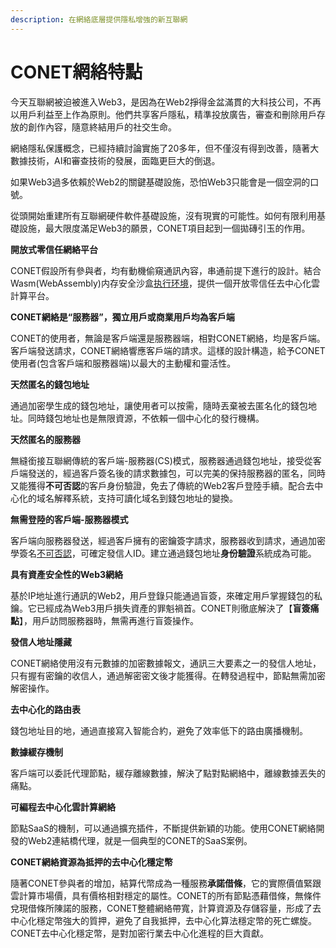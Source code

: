 ```yaml
---
description: 在網絡底層提供隱私增強的新互聯網
---
```


# CONET網絡特點

今天互聯網被迫被進入Web3，是因為在Web2掙得金盆滿貫的大科技公司，不再以用戶利益至上作為原則。他們共享客戶隱私，精準投放廣告，審查和刪除用戶存放的創作內容，隨意終結用戶的社交生命。

網絡隱私保護概念，已經持續討論實施了20多年，但不僅沒有得到改善，隨著大數據技術，AI和審查技術的發展，面臨更巨大的倒退。

如果Web3過多依賴於Web2的關鍵基礎設施，恐怕Web3只能會是一個空洞的口號。

從頭開始重建所有互聯網硬件軟件基礎設施，沒有現實的可能性。如何有限利用基礎設施，最大限度滿足Web3的願景，CONET項目起到一個拋磚引玉的作用。

**開放式零信任網絡平台**

CONET假設所有參與者，均有動機偷窺通訊內容，串通前提下進行的設計。結合Wasm(WebAssembly)内存安全沙盒[执行环境](https://webassembly.org/docs/semantics/#linear-memory)，提供一個开放零信任去中心化雲計算平台。

**CONET網絡是“服務器”，獨立用戶或商業用戶均為客戶端**

CONET的使用者，無論是客戶端還是服務器端，相對CONET網絡，均是客戶端。客戶端發送請求，CONET網絡響應客戶端的請求。這樣的設計構造，給予CONET使用者(包含客戶端和服務器端)以最大的主動權和靈活性。

**天然匿名的錢包地址**

通過加密學生成的錢包地址，讓使用者可以按需，隨時丟棄被去匿名化的錢包地址。同時錢包地址也是無限資源，不依賴一個中心化的發行機構。

**天然匿名的服務器**

無縫銜接互聯網傳統的客戶端-服務器(CS)模式，服務器通過錢包地址，接受從客戶端發送的，經過客戶簽名後的請求數據包，可以完美的保持服務器的匿名，同時又能獲得**不可否認**的客戶身份驗證，免去了傳統的Web2客戶登陸手續。配合去中心化的域名解釋系統，支持可讀化域名到錢包地址的變換。

**無需登陸的客戶端-服務器模式**

客戶端向服務器發送，經過客戶擁有的密鑰簽字請求，服務器收到請求，通過加密學簽名[不可否認](https://en.wikipedia.org/wiki/Non-repudiation)，可確定發信人ID。建立通過錢包地址**身份驗證**系統成為可能。

**具有資產安全性的Web3網絡**

基於IP地址進行通訊的Web2，用戶登錄只能通過盲簽，來確定用戶掌握錢包的私鑰。它已經成為Web3用戶損失資產的罪魁禍首。CONET則徹底解決了【**盲簽痛點**】，用戶訪問服務器時，無需再進行盲簽操作。

**發信人地址隱藏**

CONET網絡使用沒有元數據的加密數據報文，通訊三大要素之一的發信人地址，只有握有密鑰的收信人，通過解密密文後才能獲得。在轉發過程中，節點無需加密解密操作。

**去中心化的路由表**

錢包地址目的地，通過直接寫入智能合約，避免了效率低下的路由廣播機制。

**數據緩存機制**

客戶端可以委託代理節點，緩存離線數據，解決了點對點網絡中，離線數據丟失的痛點。

**可編程去中心化雲計算網絡**

節點SaaS的機制，可以通過擴充插件，不斷提供新穎的功能。使用CONET網絡開發的Web2連結橋代理，就是一個典型的CONET的SaaS案例。

**CONET網絡資源為抵押的去中心化穩定幣**

隨著CONET參與者的增加，結算代幣成為一種服務**承諾借條**，它的實際價值緊跟雲計算市場價，具有價格相對穩定的屬性。CONET的所有節點憑藉借條，無條件兌現借條所陳諾的服務，CONET整體網絡帶寬，計算資源及存儲容量，形成了去中心化穩定幣強大的質押，避免了自我抵押，去中心化算法穩定幣的死亡螺旋。CONET去中心化穩定幣，是對加密行業去中心化進程的巨大貢獻。

